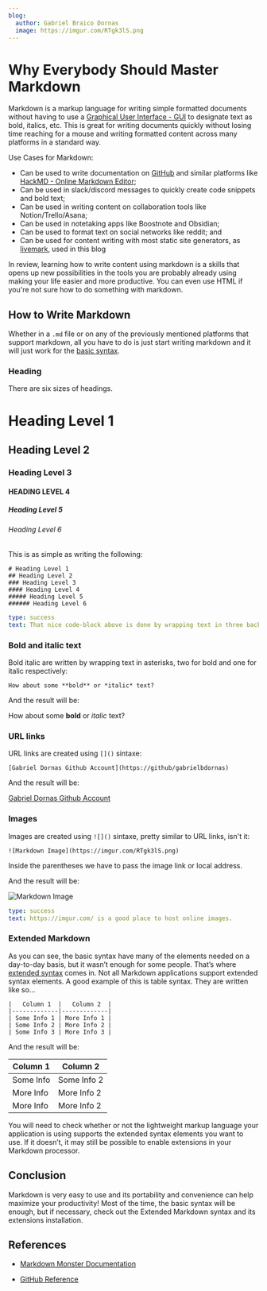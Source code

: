 ```yaml
---
blog:
  author: Gabriel Braico Dornas
  image: https://imgur.com/RTgk3lS.png
---
```


# Why Everybody Should Master Markdown

Markdown is a markup language for writing simple formatted documents without having to use a [Graphical User Interface - GUI](https://en.wikipedia.org/wiki/Graphical_user_interface) to designate text as bold, italics, etc. 
This is great for writing documents quickly without losing time reaching for a mouse and writing formatted content across many platforms in a standard way.

Use Cases for Markdown:

- Can be used to write documentation on [GitHub](https://github.com) and similar platforms like [HackMD - Online Markdown Editor](https://hackmd.io/);
- Can be used in slack/discord messages to quickly create code snippets and bold text;
- Can be used in writing content on collaboration tools like Notion/Trello/Asana;
- Can be used in notetaking apps like Boostnote and Obsidian;
- Can be used to format text on social networks like reddit; and
- Can be used for content writing with most static site generators, as [livemark](https://livemark.frictionlessdata.io/), used in this blog

In review, learning how to write content using markdown is a skills that opens up new possibilities in the tools you are probably already using making your life easier and more productive.
You can even use HTML if you're not sure how to do something with markdown.

## How to Write Markdown

Whether in a `.md` file or on any of the previously mentioned platforms that support markdown, all you have to do is just start writing markdown and it will just work for the [basic syntax](https://www.markdownguide.org/basic-syntax).

### Heading

There are six sizes of headings.

# Heading Level 1
##  Heading Level 2
###  Heading Level 3
####  HEADING LEVEL 4
#####  Heading Level 5
######  Heading Level 6

This is as simple as writing the following:

```
# Heading Level 1
## Heading Level 2
### Heading Level 3
#### Heading Level 4
##### Heading Level 5
###### Heading Level 6
```

```yaml remark
type: success
text: That nice code-block above is done by wrapping text in three backticks (```) before and after the code-block.
```

### Bold and italic text

Bold italic are written by wrapping text in asterisks, two for bold and one for italic respectively:

```
How about some **bold** or *italic* text?
```

And the result will be:

How about some **bold** or *italic* text?

### URL links

URL links are created using `[]()` sintaxe:

```
[Gabriel Dornas Github Account](https://github/gabrielbdornas)
```
And the result will be:

[Gabriel Dornas Github Account](https://github/gabrielbdornas)

### Images

Images are created using `![]()` sintaxe, pretty similar to URL links, isn't it:

```
![Markdown Image](https://imgur.com/RTgk3lS.png)
```

Inside the parentheses we have to pass the image link or local address. 

And the result will be:

![Markdown Image](https://imgur.com/RTgk3lS.png)

```yaml remark
type: success
text: https://imgur.com/ is a good place to host online images.
```

### Extended Markdown

As you can see, the basic syntax have many of the elements needed on a day-to-day basis, but it wasn’t enough for some people. 
That’s where [extended syntax](https://www.markdownguide.org/extended-syntax/#fnref:bignote) comes in.
Not all Markdown applications support extended syntax elements. 
A good example of this is table syntax. They are written like so…

```
|   Column 1  |   Column 2  |
|-------------|-------------|
| Some Info 1 | More Info 1 |
| Some Info 2 | More Info 2 |
| Some Info 3 | More Info 3 |
```

And the result will be:

| Column 1 | Column 2 |
|----------|----------|
| Some Info | Some Info 2 |
| More Info | More Info 2 |
| More Info | More Info 2 |

You will need to check whether or not the lightweight markup language your application is using supports the extended syntax elements you want to use.
If it doesn’t, it may still be possible to enable extensions in your Markdown processor.

## Conclusion

Markdown is very easy to use and its portability and convenience can help maximize your productivity!
Most of the time, the basic syntax will be enough, but if necessary, check out the Extended Markdown syntax and its extensions installation.

## References

- [Markdown Monster Documentation](https://markdownmonster.west-wind.com/docs/_4ne1eu2cq.htm)

- [GitHub Reference](https://docs.github.com/pt/get-started/writing-on-github/getting-started-with-writing-and-formatting-on-github/basic-writing-and-formatting-syntax)